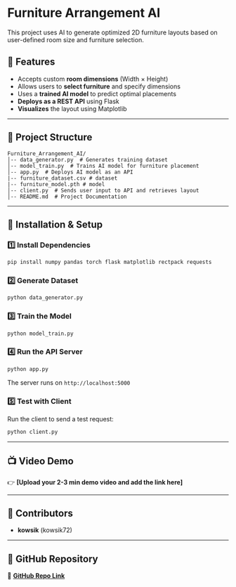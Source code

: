 # Furniture Arrangement AI

This project uses AI to generate optimized 2D furniture layouts based on user-defined room size and furniture selection.

## 🚀 Features
- Accepts custom **room dimensions** (Width × Height)
- Allows users to **select furniture** and specify dimensions
- Uses a **trained AI model** to predict optimal placements
- **Deploys as a REST API** using Flask
- **Visualizes** the layout using Matplotlib

---

## 📂 Project Structure
```
Furniture_Arrangement_AI/
│-- data_generator.py  # Generates training dataset
│-- model_train.py  # Trains AI model for furniture placement
│-- app.py  # Deploys AI model as an API
|-- furniture_dataset.csv # dataset
|-- furniture_model.pth # model 
│-- client.py  # Sends user input to API and retrieves layout
│-- README.md  # Project Documentation
```

---

## 🔧 Installation & Setup
### 1️⃣ Install Dependencies
```sh
pip install numpy pandas torch flask matplotlib rectpack requests
```
### 2️⃣ Generate Dataset
```sh
python data_generator.py
```
### 3️⃣ Train the Model
```sh
python model_train.py
```
### 4️⃣ Run the API Server
```sh
python app.py
```
The server runs on `http://localhost:5000`

### 5️⃣ Test with Client
Run the client to send a test request:
```sh
python client.py
```

---

## 📺 Video Demo
👉 **[Upload your 2-3 min demo video and add the link here]**

---

## 🤝 Contributors
- **kowsik** (kowsik72)

---


## 🌟 GitHub Repository
🔗 **[GitHub Repo Link](https://github.com/kowsik72/AI_Furniture_Planner)**

